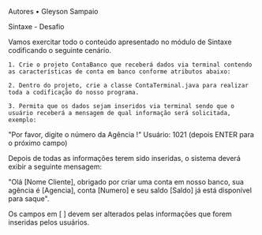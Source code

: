 Autores
    • Gleyson Sampaio
    
Sintaxe - Desafio

Vamos exercitar todo o conteúdo apresentado no módulo de Sintaxe codificando o seguinte cenário.

    1. Crie o projeto ContaBanco que receberá dados via terminal contendo as características de conta em banco conforme atributos abaixo:

    2. Dentro do projeto, crie a classe ContaTerminal.java para realizar toda a codificação do nosso programa.

    3. Permita que os dados sejam inseridos via terminal sendo que o usuário receberá a mensagem de qual informação será solicitada, exemplo:

 "Por favor, digite o número da Agência !"
 Usuário: 1021 (depois ENTER para o próximo campo)
 
Depois de todas as informações terem sido inseridas, o sistema deverá exibir a seguinte mensagem:

"Olá [Nome Cliente], obrigado por criar uma conta em nosso banco, sua agência é [Agencia], conta [Numero] e seu saldo [Saldo] já está disponível para saque".

Os campos em [ ] devem ser alterados pelas informações que forem inseridas pelos usuários.




